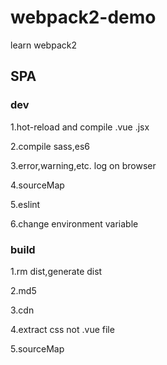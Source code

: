 # webpack2-demo
learn webpack2

## SPA

### dev

1.hot-reload and compile .vue .jsx

2.compile sass,es6

3.error,warning,etc. log on browser

4.sourceMap

5.eslint

6.change environment variable

### build

1.rm dist,generate dist

2.md5

3.cdn

4.extract css not .vue file

5.sourceMap